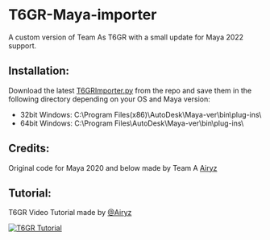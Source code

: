# T6GR-Maya-importer
A custom version of Team As T6GR with a small update for Maya 2022 support. 

## Installation:

Download the latest [T6GRImporter.py](https://raw.githubusercontent.com/devostated/T6GR-Maya-importer/main/T6GRImporter.py) from the repo and save them in the following directory depending on your OS and Maya version:
- 32bit Windows: C:\Program Files(x86)\AutoDesk\Maya-ver\bin\plug-ins\
- 64bit Windows: C:\Program Files\AutoDesk\Maya-ver\bin\plug-ins\

## Credits:

Original code for Maya 2020 and below made by Team A [Airyz](https://github.com/Airyzz/)

## Tutorial:

T6GR Video Tutorial made by [@Airyz](https://github.com/Airyzz/)

[![T6GR Tutorial](https://img.youtube.com/vi/Xb1tTqCOwPw/0.jpg)](https://youtu.be/Xb1tTqCOwPw)
